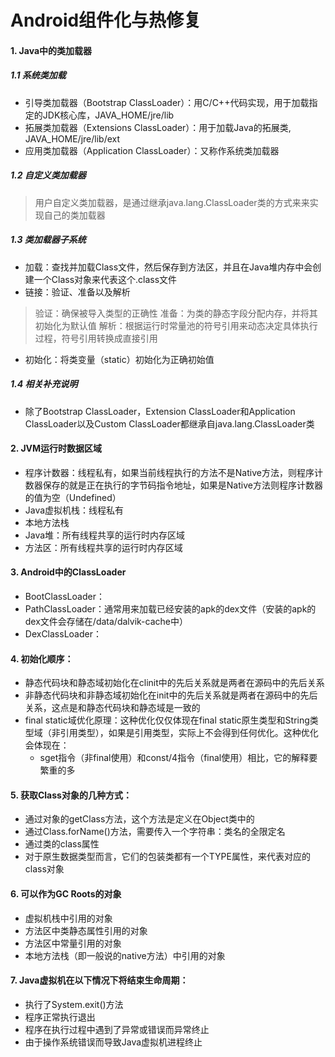 #  Android组件化与热修复
#### 1. Java中的类加载器
##### 1.1 系统类加载
- 引导类加载器（Bootstrap ClassLoader）：用C/C++代码实现，用于加载指定的JDK核心库，JAVA_HOME/jre/lib
- 拓展类加载器（Extensions ClassLoader）：用于加载Java的拓展类, JAVA_HOME/jre/lib/ext
- 应用类加载器（Application ClassLoader）：又称作系统类加载器
##### 1.2 自定义类加载器
> 用户自定义类加载器，是通过继承java.lang.ClassLoader类的方式来来实现自己的类加载器
> 
##### 1.3 类加载器子系统
- 加载：查找并加载Class文件，然后保存到方法区，并且在Java堆内存中会创建一个Class对象来代表这个.class文件
- 链接：验证、准备以及解析
> 验证：确保被导入类型的正确性
> 准备：为类的静态字段分配内存，并将其初始化为默认值
> 解析：根据运行时常量池的符号引用来动态决定具体执行过程，符号引用转换成直接引用
- 初始化：将类变量（static）初始化为正确初始值

##### 1.4 相关补充说明
- 除了Bootstrap ClassLoader，Extension ClassLoader和Application ClassLoader以及Custom ClassLoader都继承自java.lang.ClassLoader类

#### 2. JVM运行时数据区域
- 程序计数器：线程私有，如果当前线程执行的方法不是Native方法，则程序计数器保存的就是正在执行的字节码指令地址，如果是Native方法则程序计数器的值为空（Undefined）
- Java虚拟机栈：线程私有
- 本地方法栈
- Java堆：所有线程共享的运行时内存区域
- 方法区：所有线程共享的运行时内存区域

#### 3. Android中的ClassLoader
- BootClassLoader：
- PathClassLoader：通常用来加载已经安装的apk的dex文件（安装的apk的dex文件会存储在/data/dalvik-cache中）
- DexClassLoader：

#### 4. 初始化顺序：
- 静态代码块和静态域初始化在clinit中的先后关系就是两者在源码中的先后关系
- 非静态代码块和非静态域初始化在init中的先后关系就是两者在源码中的先后关系，这点是和静态代码块和静态域是一致的
- final static域优化原理：这种优化仅仅体现在final static原生类型和String类型域（非引用类型），如果是引用类型，实际上不会得到任何优化。这种优化会体现在：
	- sget指令（非final使用）和const/4指令（final使用）相比，它的解释要繁重的多
	
#### 5. 获取Class对象的几种方式：
- 通过对象的getClass方法，这个方法是定义在Object类中的
- 通过Class.forName()方法，需要传入一个字符串：类名的全限定名
- 通过类的class属性
- 对于原生数据类型而言，它们的包装类都有一个TYPE属性，来代表对应的class对象

#### 6. 可以作为GC Roots的对象
- 虚拟机栈中引用的对象
- 方法区中类静态属性引用的对象
- 方法区中常量引用的对象
- 本地方法栈（即一般说的native方法）中引用的对象

#### 7. Java虚拟机在以下情况下将结束生命周期：
- 执行了System.exit()方法
- 程序正常执行退出
- 程序在执行过程中遇到了异常或错误而异常终止
- 由于操作系统错误而导致Java虚拟机进程终止
<!--stackedit_data:
eyJoaXN0b3J5IjpbMTIzNDUzNjA2NywtMTg2NDc1OTM1LDY0Nj
k2MDgwMywtNDAxMjMxNDY0LC0yMTMyMjE5MDcyLC02NTI3ODM1
OTksMTQzODI0MDUxNCwtMTEyNjY3OTA4MF19
-->